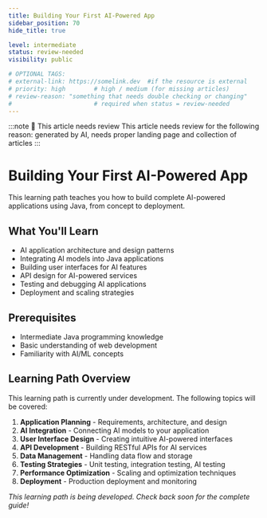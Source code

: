 ```yaml
---
title: Building Your First AI-Powered App
sidebar_position: 70
hide_title: true

level: intermediate
status: review-needed
visibility: public

# OPTIONAL TAGS:
# external-link: https://somelink.dev  #if the resource is external
# priority: high        # high / medium (for missing articles)
# review-reason: "something that needs double checking or changing"
#                       # required when status = review-needed
---
```


:::note 👀 This article needs review
This article needs review for the following reason: generated by AI, needs proper landing page and collection of articles
:::

# Building Your First AI-Powered App

This learning path teaches you how to build complete AI-powered applications using Java, from concept to deployment.

## What You'll Learn

- AI application architecture and design patterns
- Integrating AI models into Java applications
- Building user interfaces for AI features
- API design for AI-powered services
- Testing and debugging AI applications
- Deployment and scaling strategies

## Prerequisites

- Intermediate Java programming knowledge
- Basic understanding of web development
- Familiarity with AI/ML concepts

## Learning Path Overview

This learning path is currently under development. The following topics will be covered:

1. **Application Planning** - Requirements, architecture, and design
2. **AI Integration** - Connecting AI models to your application
3. **User Interface Design** - Creating intuitive AI-powered interfaces
4. **API Development** - Building RESTful APIs for AI services
5. **Data Management** - Handling data flow and storage
6. **Testing Strategies** - Unit testing, integration testing, AI testing
7. **Performance Optimization** - Scaling and optimization techniques
8. **Deployment** - Production deployment and monitoring

*This learning path is being developed. Check back soon for the complete guide!*
